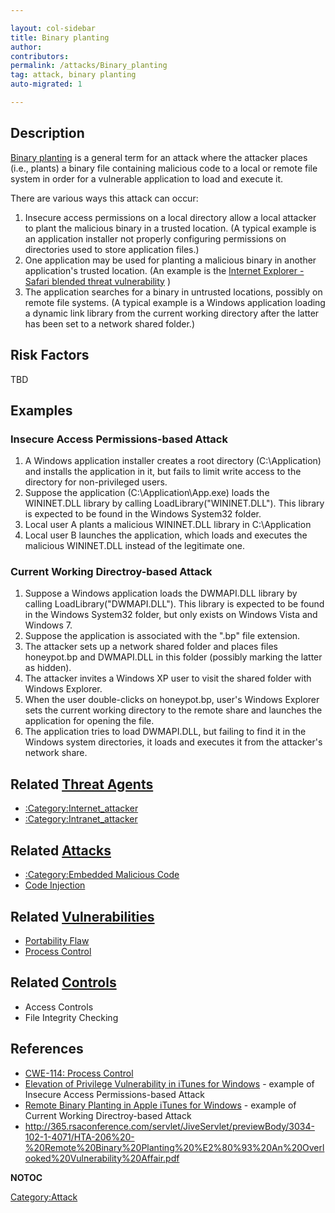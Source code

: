```yaml
---

layout: col-sidebar
title: Binary planting
author: 
contributors:
permalink: /attacks/Binary_planting
tag: attack, binary planting
auto-migrated: 1

---
```


## Description

[Binary planting](Binary_planting "wikilink") is a general term for an
attack where the attacker places (i.e., plants) a binary file containing
malicious code to a local or remote file system in order for a
vulnerable application to load and execute it.

There are various ways this attack can occur:

1.  Insecure access permissions on a local directory allow a local
    attacker to plant the malicious binary in a trusted location. (A
    typical example is an application installer not properly configuring
    permissions on directories used to store application files.)
2.  One application may be used for planting a malicious binary in
    another application's trusted location. (An example is the [Internet
    Explorer - Safari blended threat
    vulnerability](http://technet.microsoft.com/en-us/security/advisory/953818)
    )
3.  The application searches for a binary in untrusted locations,
    possibly on remote file systems. (A typical example is a Windows
    application loading a dynamic link library from the current working
    directory after the latter has been set to a network shared folder.)

## Risk Factors

TBD

## Examples

### Insecure Access Permissions-based Attack

1.  A Windows application installer creates a root directory
    (C:\\Application) and installs the application in it, but fails to
    limit write access to the directory for non-privileged users.
2.  Suppose the application (C:\\Application\\App.exe) loads the
    WININET.DLL library by calling LoadLibrary("WININET.DLL"). This
    library is expected to be found in the Windows System32 folder.
3.  Local user A plants a malicious WININET.DLL library in
    C:\\Application
4.  Local user B launches the application, which loads and executes the
    malicious WININET.DLL instead of the legitimate one.

### Current Working Directroy-based Attack

1.  Suppose a Windows application loads the DWMAPI.DLL library by
    calling LoadLibrary("DWMAPI.DLL"). This library is expected to be
    found in the Windows System32 folder, but only exists on Windows
    Vista and Windows 7.
2.  Suppose the application is associated with the ".bp" file extension.
3.  The attacker sets up a network shared folder and places files
    honeypot.bp and DWMAPI.DLL in this folder (possibly marking the
    latter as hidden).
4.  The attacker invites a Windows XP user to visit the shared folder
    with Windows Explorer.
5.  When the user double-clicks on honeypot.bp, user's Windows Explorer
    sets the current working directory to the remote share and launches
    the application for opening the file.
6.  The application tries to load DWMAPI.DLL, but failing to find it in
    the Windows system directories, it loads and executes it from the
    attacker's network share.

## Related [Threat Agents](Threat_Agents "wikilink")

  - [:Category:Internet_attacker](:Category:Internet_attacker "wikilink")
  - [:Category:Intranet_attacker](:Category:Intranet_attacker "wikilink")

## Related [Attacks](Attacks "wikilink")

  - [:Category:Embedded Malicious
    Code](:Category:Embedded_Malicious_Code "wikilink")
  - [Code Injection](Code_Injection "wikilink")

## Related [Vulnerabilities](Vulnerabilities "wikilink")

  - [Portability Flaw](Portability_Flaw "wikilink")
  - [Process Control](Process_Control "wikilink")

## Related [Controls](Controls "wikilink")

  - Access Controls
  - File Integrity Checking

## References

  - [CWE-114: Process
    Control](http://cwe.mitre.org/data/definitions/114.html)
  - [Elevation of Privilege Vulnerability in iTunes for
    Windows](http://www.securityfocus.com/archive/1/510426) - example of
    Insecure Access Permissions-based Attack
  - [Remote Binary Planting in Apple iTunes for
    Windows](http://www.securityfocus.com/archive/1/513190) - example of
    Current Working Directroy-based Attack
  - <http://365.rsaconference.com/servlet/JiveServlet/previewBody/3034-102-1-4071/HTA-206%20-%20Remote%20Binary%20Planting%20%E2%80%93%20An%20Overlooked%20Vulnerability%20Affair.pdf>

__NOTOC__

[Category:Attack](Category:Attack "wikilink")